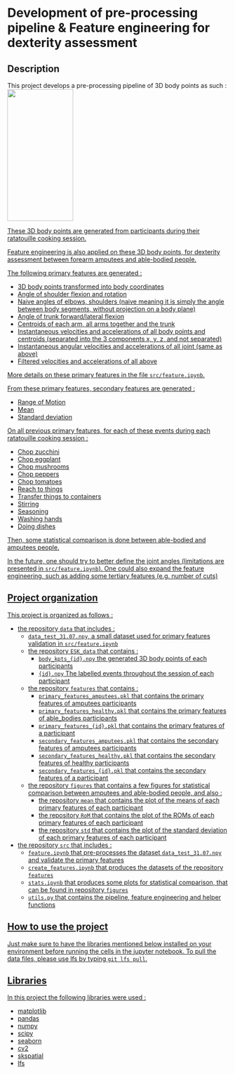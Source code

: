 # Development of pre-processing pipeline &amp; Feature engineering for dexterity assessment

## Description
This project develops a pre-processing pipeline of 3D body points as such : <a href=https://github.com/open-mmlab/mmpose/tree/main/projects/rtmpose><img src="https://user-images.githubusercontent.com/13503330/245036409-2417e4f7-2203-468f-bad0-e7a6a6bf8251.jpg"  width="150" height="300">

These 3D body points are generated from participants during their ratatouille cooking session.

Feature engineering is also applied on these 3D body points, for dexterity assessment between forearm amputees and able-bodied people.

The following primary features are generated : 
- 3D body points transformed into body coordinates
- Angle of shoulder flexion and rotation
- Naive angles of elbows, shoulders (naive meaning it is simply the angle between body segments, without projection on a body plane)
- Angle of trunk forward/lateral flexion
- Centroids of each arm, all arms together and the trunk
- Instantaneous velocities and accelerations of all body points and centroids (separated into the 3 components x, y, z, and not separated)
- Instantaneous angular velocities and accelerations of all joint (same as above)
- Filtered velocities and accelerations of all above

More details on these primary features in the file `src/feature.ipynb`.

From these primary features, secondary features are generated :
- Range of Motion 
- Mean
- Standard deviation

On all previous primary features, for each of these events during each ratatouille cooking session : 

- Chop zucchini
- Chop eggplant
- Chop mushrooms
- Chop peppers
- Chop tomatoes
- Reach to things
- Transfer things to containers
- Stirring
- Seasoning
- Washing hands
- Doing dishes

Then, some statistical comparison is done between able-bodied and amputees people.

In the future, one should try to better define the joint angles (limitations are presented in `src/feature.ipynb`). 
One could also expand the feature engineering, such as adding some tertiary features (e.g. number of cuts)

## Project organization
This project is organized as follows :

- the repository `data` that includes :
    - `data_test_31.07.npy`, a small dataset used for primary features validation in `src/feature.ipynb`
    - the repository `ESK_data` that contains :
        - `body_kpts_{id}.npy` the generated 3D body points of each participants
        - `{id}.npy` The labelled events throughout the session of each participant
    - the repository `features` that contains :
        - `primary_features_amputees.pkl` that contains the primary features of amputees participants
        - `primary_features_healthy.pkl` that contains the primary features of able_bodies participants
        - `primary_features_{id}.pkl` that contains the primary features of a participant
        - `secondary_features_amputees.pkl` that contains the secondary features of amputees participants
        - `secondary_features_healthy.pkl` that contains the secondary features of healthy participants
        - `secondary_features_{id}.pkl` that contains the secondary features of a participant
    - the repository `figures` that contains a few figures for statistical comparison between amputees and able-bodied people, and also : 
        - the repository `mean` that contains the plot of the means of each primary features of each participant
        - the repository `RoM` that contains the plot of the ROMs of each primary features of each participant
        - the repository `std` that contains the plot of the standard deviation of each primary features of each participant
- the repository `src` that includes : 
    - `feature.ipynb` that pre-processes the dataset `data_test_31.07.npy` and validate the primary features
    - `create_features.ipynb` that produces the datasets of the repository `features` 
    - `stats.ipynb` that produces some plots for statistical comparison, that can be found in repository `figures`
    - `utils.py` that contains the pipeline, feature engineering and helper functions

## How to use the project

Just make sure to have the libraries mentioned below installed on your environment before running the cells in the jupyter notebook.
To pull the data files, please use lfs by typing `git lfs pull`.

## Libraries
In this project the following libraries were used : 
- matplotlib
- pandas
- numpy
- scipy
- seaborn
- cv2
- skspatial
- [lfs](https://git-lfs.com/)